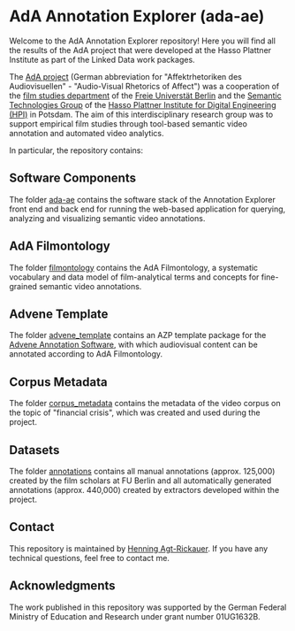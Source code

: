 # AdA Annotation Explorer (ada-ae)

Welcome to the AdA Annotation Explorer repository! Here you will find all the results of the AdA project that were developed at the Hasso Plattner Institute as part of the Linked Data work packages.

The [AdA project](https://projectada.github.io/) (German abbreviation for "Affektrhetoriken des Audiovisuellen" - "Audio-Visual Rhetorics of Affect") was a cooperation of the [film studies department](https://www.ada.cinepoetics.fu-berlin.de/en/index.html) of the [Freie Universtät Berlin](https://www.fu-berlin.de/en/) and the [Semantic Technologies Group](https://hpi.de/meinel/knowledge-tech/former-topics/semantics.html) of the [Hasso Plattner Institute for Digital Engineering (HPI)](https://hpi.de/de/index.html) in Potsdam. The aim of this interdisciplinary research group was to support empirical film studies through tool-based semantic video annotation and automated video analytics.

In particular, the repository contains:

## Software Components

The folder [ada-ae](ada-ae/) contains the software stack of the Annotation Explorer front end and back end for running the web-based application for querying, analyzing and visualizing semantic video annotations.

## AdA Filmontology

The folder [filmontology](filmontology/) contains the AdA Filmontology, a systematic vocabulary and data model of film-analytical terms and concepts for fine-grained semantic video annotations.

## Advene Template

The folder [advene_template](advene_template/) contains an AZP template package for the [Advene Annotation Software](https://github.com/oaubert/advene), with which audiovisual content can be annotated according to AdA Filmontology.

## Corpus Metadata

The folder [corpus_metadata](corpus_metadata/) contains the metadata of the video corpus on the topic of "financial crisis", which was created and used during the project. 

## Datasets

The folder [annotations](annotations/) contains all manual annotations (approx. 125,000) created by the film scholars at FU Berlin and all automatically generated annotations (approx. 440,000) created by extractors developed within the project.

## Contact

This repository is maintained by [Henning Agt-Rickauer](https://hagt.github.io/). If you have any technical questions, feel free to contact me.

## Acknowledgments

The work published in this repository was supported by the German Federal Ministry of Education and Research under grant number 01UG1632B.


